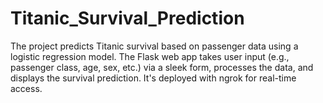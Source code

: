 # Titanic_Survival_Prediction

The project predicts Titanic survival based on passenger data using a logistic regression model. The Flask web app takes user input (e.g., passenger class, age, sex, etc.) via a sleek form, processes the data, and displays the survival prediction. It's deployed with ngrok for real-time access.


